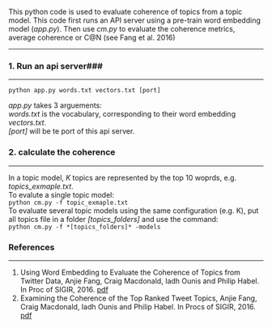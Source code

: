 This python code is used to evaluate coherence of topics from a topic model.
This code first runs an API server using a pre-train word embedding model (*app.py*).
Then use *cm.py* to evaluate the coherence metrics, average coherence or C@N (see Fang et al. 2016)

------------------------------------------------------------------------

### 1. Run an api server###
------------------------------------------------------------------------

`python app.py words.txt vectors.txt [port]`

*app.py* takes 3 arguements:  
*words.txt* is the vocabulary, corresponding to their word embedding *vectors.txt*.  
*[port]* will be te port of this api server.

### 2. calculate the coherence ###
------------------------------------------------------------------------
In a topic model, *K* topics are represented by the top 10 woprds, e.g. *topics_exmaple.txt*.   
To evalute a single topic model:  
`python cm.py -f topic_exmaple.txt`  
To evaluate several topic models using the same configuration (e.g. K), put all topics file in a folder *[topics_folders]* and use the command:  
`python cm.py -f *[topics_folders]* -models`  


### References ###
------------------------------------------------------------------------
1. Using Word Embedding to Evaluate the Coherence of Topics from Twitter Data, Anjie Fang, Craig Macdonald, Iadh Ounis and Philip Habel. In Proc of SIGIR, 2016. [pdf](https://anjiefang.github.io/papers/fang_sigir_2016_we.pdf)
2. Examining the Coherence of the Top Ranked Tweet Topics, Anjie Fang, Craig Macdonald, Iadh Ounis and Philip Habel. In Procs of SIGIR, 2016. [pdf](https://anjiefang.github.io/papers/fang_sigir_2016_examine.pdf)
